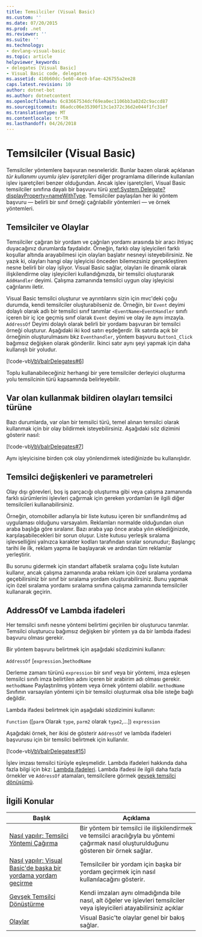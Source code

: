 ```yaml
---
title: Temsilciler (Visual Basic)
ms.custom: ''
ms.date: 07/20/2015
ms.prod: .net
ms.reviewer: ''
ms.suite: ''
ms.technology:
- devlang-visual-basic
ms.topic: article
helpviewer_keywords:
- delegates [Visual Basic]
- Visual Basic code, delegates
ms.assetid: 410b60dc-5e60-4ec0-bfae-426755a2ee28
caps.latest.revision: 10
author: dotnet-bot
ms.author: dotnetcontent
ms.openlocfilehash: 6c83667534dcf69ea0ec1106bb3a02d2c9accd87
ms.sourcegitcommit: 86adcc06e35390f13c1e372c36d2e044f1fc31ef
ms.translationtype: MT
ms.contentlocale: tr-TR
ms.lasthandoff: 04/26/2018
---
```

# <a name="delegates-visual-basic"></a>Temsilciler (Visual Basic)
Temsilciler yöntemlere başvuran nesneleridir. Bunlar bazen olarak açıklanan *tür kullanımı uyumlu işlev işaretçileri* diğer programlama dillerinde kullanılan işlev işaretçileri benzer olduğundan. Ancak işlev işaretçileri, Visual Basic temsilciler sınıfına dayalı bir başvuru türü <xref:System.Delegate?displayProperty=nameWithType>. Temsilciler paylaşılan her iki yöntem başvuru — belirli bir sınıf örneği çağrılabilir yöntemleri — ve örnek yöntemleri.  
  
## <a name="delegates-and-events"></a>Temsilciler ve Olaylar  
 Temsilciler çağıran bir yordam ve çağrılan yordamı arasında bir aracı ihtiyaç duyacağınız durumlarda faydalıdır. Örneğin, farklı olay işleyicileri farklı koşullar altında arayabilmesi için olayları başlatır nesneyi isteyebilirsiniz. Ne yazık ki, olayları hangi olay işleyicisi önceden bilemezsiniz gerçekleştiren nesne belirli bir olay işliyor. Visual Basic sağlar, olayları ile dinamik olarak ilişkilendirme olay işleyicileri kullandığınızda, bir temsilci oluşturarak `AddHandler` deyimi. Çalışma zamanında temsilci uygun olay işleyicisi çağrılarını iletir.  
  
 Visual Basic temsilci oluşturur ve ayrıntılarını sizin için mvc'deki çoğu durumda, kendi temsilciler oluşturabilseniz de. Örneğin, bir `Event` deyimi dolaylı olarak adlı bir temsilci sınıf tanımlar `<EventName>EventHandler` sınıfı içeren bir iç içe geçmiş sınıf olarak `Event` deyimi ve olay ile aynı imzayla. `AddressOf` Deyimi dolaylı olarak belirli bir yordamı başvuran bir temsilci örneği oluşturur. Aşağıdaki iki kod satırı eşdeğerdir. İlk satırda açık bir örneğinin oluşturulmasını bkz `Eventhandler`, yöntem başvuru `Button1_Click` bağımsız değişken olarak gönderilir. İkinci satır aynı şeyi yapmak için daha kullanışlı bir yoludur.  
  
 [!code-vb[VbVbalrDelegates#6](../../../../visual-basic/language-reference/operators/codesnippet/VisualBasic/delegates_1.vb)]  
  
 Toplu kullanabileceğiniz herhangi bir yere temsilciler derleyici oluşturma yolu temsilcinin türü kapsamında belirleyebilir.  
  
## <a name="declaring-events-that-use-an-existing-delegate-type"></a>Var olan kullanmak bildiren olayları temsilci türüne  
 Bazı durumlarda, var olan bir temsilci türü, temel alınan temsilci olarak kullanmak için bir olay bildirmek isteyebilirsiniz. Aşağıdaki söz dizimini gösterir nasıl:  
  
 [!code-vb[VbVbalrDelegates#7](../../../../visual-basic/language-reference/operators/codesnippet/VisualBasic/delegates_2.vb)]  
  
 Aynı işleyicisine birden çok olay yönlendirmek istediğinizde bu kullanışlıdır.  
  
## <a name="delegate-variables-and-parameters"></a>Temsilci değişkenleri ve parametreleri  
 Olay dışı görevleri, boş iş parçacığı oluşturma gibi veya çalışma zamanında farklı sürümlerini işlevleri çağırmak için gereken yordamları ile ilgili diğer temsilcileri kullanabilirsiniz.  
  
 Örneğin, otomobiller adlarıyla bir liste kutusu içeren bir sınıflandırılmış ad uygulaması olduğunu varsayalım. Reklamları normalde olduğundan olun araba başlığa göre sıralanır. Bazı araba yap önce araba yılın eklediğinizde, karşılaşabilecekleri bir sorun oluşur. Liste kutusu yerleşik sıralama işlevselliğini yalnızca karakter kodları tarafından sıralar sorunudur; Başlangıç tarihi ile ilk, reklam yapma ile başlayarak ve ardından tüm reklamlar yerleştirir.  
  
 Bu sorunu gidermek için standart alfabetik sıralama çoğu liste kutuları kullanır, ancak çalışma zamanında araba reklam için özel sıralama yordama geçebilirsiniz bir sınıf bir sıralama yordam oluşturabilirsiniz. Bunu yapmak için özel sıralama yordamı sıralama sınıfına çalışma zamanında temsilciler kullanarak geçirin.  
  
## <a name="addressof-and-lambda-expressions"></a>AddressOf ve Lambda ifadeleri  
 Her temsilci sınıfı nesne yöntemi belirtimi geçirilen bir oluşturucu tanımlar. Temsilci oluşturucu bağımsız değişken bir yöntem ya da bir lambda ifadesi başvuru olması gerekir.  
  
 Bir yöntem başvuru belirtmek için aşağıdaki sözdizimini kullanın:  
  
 `AddressOf` [`expression`.]`methodName`  
  
 Derleme zamanı türünü `expression` bir sınıf veya bir yöntemi, imza eşleşen temsilci sınıfı imza belirtilen adını içeren bir arabirim adı olması gerekir. `methodName` Paylaştırılmış yöntem veya örnek yöntemi olabilir. `methodName` Sınıfının varsayılan yöntemi için bir temsilci oluşturmak olsa bile isteğe bağlı değildir.  
  
 Lambda ifadesi belirtmek için aşağıdaki sözdizimini kullanın:  
  
 `Function` ([`parm` Olarak `type`, `parm2` olarak `type2`,...]) `expression`  
  
 Aşağıdaki örnek, her ikisi de gösterir `AddressOf` ve lambda ifadeleri başvurusu için bir temsilci belirtmek için kullanılır.  
  
 [!code-vb[VbVbalrDelegates#15](../../../../visual-basic/language-reference/operators/codesnippet/VisualBasic/delegates_3.vb)]  
  
 İşlev imzası temsilci türüyle eşleşmelidir. Lambda ifadeleri hakkında daha fazla bilgi için bkz: [Lambda ifadeleri](../../../../visual-basic/programming-guide/language-features/procedures/lambda-expressions.md). Lambda ifadesi ile ilgili daha fazla örnekler ve `AddressOf` atamaları, temsilcilere görmek [gevşek temsilci dönüşümü](../../../../visual-basic/programming-guide/language-features/delegates/relaxed-delegate-conversion.md).  
  
## <a name="related-topics"></a>İlgili Konular  
  
|Başlık|Açıklama|  
|-----------|-----------------|  
|[Nasıl yapılır: Temsilci Yöntemi Çağırma](../../../../visual-basic/programming-guide/language-features/delegates/how-to-invoke-a-delegate-method.md)|Bir yöntem bir temsilci ile ilişkilendirmek ve temsilci aracılığıyla bu yöntemi çağırmak nasıl oluşturulduğunu gösteren bir örnek sağlar.|  
|[Nasıl yapılır: Visual Basic'de başka bir yordama yordam geçirme](../../../../visual-basic/programming-guide/language-features/delegates/how-to-pass-procedures-to-another-procedure.md)|Temsilciler bir yordam için başka bir yordam geçirmek için nasıl kullanılacağını gösterir.|  
|[Gevşek Temsilci Dönüştürme](../../../../visual-basic/programming-guide/language-features/delegates/relaxed-delegate-conversion.md)|Kendi imzaları aynı olmadığında bile nasıl, alt öğeler ve işlevleri temsilciler veya işleyicileri atayabilirsiniz açıklar|  
|[Olaylar](../../../../visual-basic/programming-guide/language-features/events/index.md)|Visual Basic'te olaylar genel bir bakış sağlar.|
